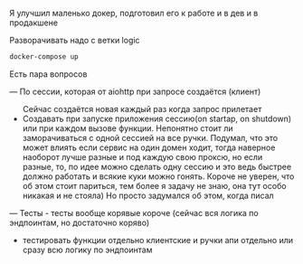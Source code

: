 Я улучшил маленько докер, подготовил его к работе и в дев и в продакшене

Разворачивать надо с ветки logic
```bash
docker-compose up
```

Есть пара вопросов

— По сессии, которая от aiohttp при запросе создаётся (клиент)
<ul>
Сейчас создаётся новая каждый раз когда запрос прилетает
<li>
Создавать при запуске приложения сессию(on startap, on shutdown) или при каждом вызове функции. Непонятно стоит ли заморачиваться с одной сессией на все ручки. Подумал, что это может влиять если сервис на один домен ходит, тогда наверное наоборот лучше разные и под каждую свою проксю, но если разные, то, по идее можно сделать одну сессию и это ведь быстрее должно работать и всякие куки можно гонять. Короче не уверен, что об этом стоит париться, тем более я задачу не знаю, она тут особо никакая и не стояла) Но просто задумался об этом, когда писал
</li>
</ul>

— Тесты - тесты вообще корявые короче (сейчас вся логика по эндпоинтам, но достаточно коряво)
<ul>
<li>
тестировать функции отдельно клиентские и ручки апи отдельно
или сразу всю логику по эндпоинтам
</li>
</ul>
